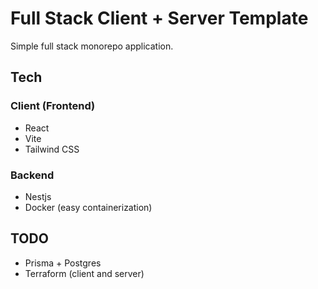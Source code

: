 # Full Stack Client + Server Template

Simple full stack monorepo application.

## Tech

### Client (Frontend)
* React
* Vite
* Tailwind CSS

### Backend 
* Nestjs
* Docker (easy containerization)


## TODO
* Prisma + Postgres
* Terraform (client and server)
